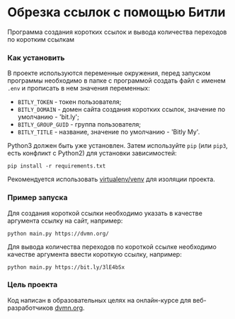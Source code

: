 # Обрезка ссылок с помощью Битли

Программа создания коротких ссылок и вывода количества переходов по коротким ссылкам

### Как установить

В проекте используются переменные окружения, перед запуском программы необходимо 
в папке с программой создать файл с именем ```.env``` и прописать в нем значения 
переменных:

- `BITLY_TOKEN` - токен пользователя;
- `BITLY_DOMAIN` - домен сайта создания коротких ссылок, значение по умолчанию - 'bit.ly';
- `BITLY_GROUP_GUID` - группа пользователя;
- `BITLY_TITLE` - название, значение по умолчанию - 'Bitly My'.

Python3 должен быть уже установлен. 
Затем используйте `pip` (или `pip3`, есть конфликт с Python2) для установки зависимостей:
```
pip install -r requirements.txt
```

Рекомендуется использовать 
[virtualenv/venv](https://docs.python.org/3/library/venv.html) 
для изоляции проекта.
### Пример запуска 

Для создания короткой ссылки необходимо указать в качестве аргумента 
ссылку на сайт, например:
~~~
python main.py https://dvmn.org/
~~~

Для вывода количества переходов по короткой ссылке необходимо качестве аргумента 
ввести короткую ссылку, например:
~~~
python main.py https://bit.ly/3lE4bSx
~~~

### Цель проекта

Код написан в образовательных целях на онлайн-курсе для веб-разработчиков [dvmn.org](https://dvmn.org/).
